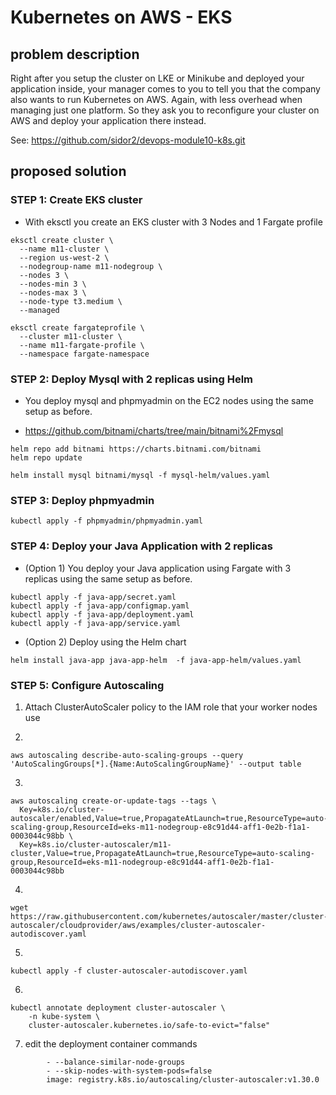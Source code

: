 # Kubernetes on AWS - EKS

## problem description
Right after you setup the cluster on LKE or Minikube and deployed your application inside, your manager comes to you to tell you that the company also wants to run Kubernetes on AWS. Again, with less overhead when managing just one platform. So they ask you to reconfigure your cluster on AWS and deploy your application there instead.

See: https://github.com/sidor2/devops-module10-k8s.git

## proposed solution

### STEP 1: Create EKS cluster
- With eksctl you create an EKS cluster with 3 Nodes and 1 Fargate profile

```
eksctl create cluster \
  --name m11-cluster \
  --region us-west-2 \
  --nodegroup-name m11-nodegroup \
  --nodes 3 \
  --nodes-min 3 \
  --nodes-max 3 \
  --node-type t3.medium \
  --managed
```

```
eksctl create fargateprofile \
  --cluster m11-cluster \
  --name m11-fargate-profile \
  --namespace fargate-namespace
```


### STEP 2: Deploy Mysql with 2 replicas using Helm
- You deploy mysql and phpmyadmin on the EC2 nodes using the same setup as before.

- https://github.com/bitnami/charts/tree/main/bitnami%2Fmysql

```
helm repo add bitnami https://charts.bitnami.com/bitnami
helm repo update
```
```
helm install mysql bitnami/mysql -f mysql-helm/values.yaml
```

### STEP 3: Deploy phpmyadmin

```
kubectl apply -f phpmyadmin/phpmyadmin.yaml
```


### STEP 4: Deploy your Java Application with 2 replicas

- (Option 1) You deploy your Java application using Fargate with 3 replicas using the same setup as before.

```
kubectl apply -f java-app/secret.yaml
kubectl apply -f java-app/configmap.yaml
kubectl apply -f java-app/deployment.yaml
kubectl apply -f java-app/service.yaml
```

- (Option 2) Deploy using the Helm chart

```
helm install java-app java-app-helm  -f java-app-helm/values.yaml
```

### STEP 5: Configure Autoscaling

1. Attach ClusterAutoScaler policy to the IAM role that your worker nodes use

2. 
```
aws autoscaling describe-auto-scaling-groups --query 'AutoScalingGroups[*].{Name:AutoScalingGroupName}' --output table
```
3. 
```
aws autoscaling create-or-update-tags --tags \
  Key=k8s.io/cluster-autoscaler/enabled,Value=true,PropagateAtLaunch=true,ResourceType=auto-scaling-group,ResourceId=eks-m11-nodegroup-e8c91d44-aff1-0e2b-f1a1-0003044c98bb \
  Key=k8s.io/cluster-autoscaler/m11-cluster,Value=true,PropagateAtLaunch=true,ResourceType=auto-scaling-group,ResourceId=eks-m11-nodegroup-e8c91d44-aff1-0e2b-f1a1-0003044c98bb
```
4. 
```
wget https://raw.githubusercontent.com/kubernetes/autoscaler/master/cluster-autoscaler/cloudprovider/aws/examples/cluster-autoscaler-autodiscover.yaml
```
5. 
```
kubectl apply -f cluster-autoscaler-autodiscover.yaml
```
6. 
```
kubectl annotate deployment cluster-autoscaler \
    -n kube-system \
    cluster-autoscaler.kubernetes.io/safe-to-evict="false"
```
7. edit the deployment container commands
```
        - --balance-similar-node-groups
        - --skip-nodes-with-system-pods=false
        image: registry.k8s.io/autoscaling/cluster-autoscaler:v1.30.0
```

